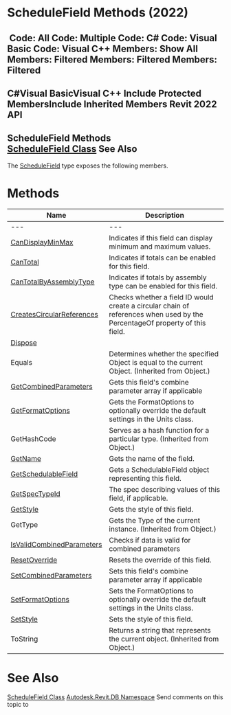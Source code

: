 # ScheduleField Methods (2022)

﻿
 Code: All Code: Multiple Code: C# Code: Visual Basic Code: Visual C++  Members: Show All Members: Filtered Members: Filtered Members: Filtered   
---  
C#Visual BasicVisual C++
Include Protected MembersInclude Inherited Members
Revit 2022 API  
---  
ScheduleField Methods  
[ScheduleField Class](3d6b0eb5-ed36-278d-a5df-38b6d600e876.md "ScheduleField Class") See Also  
---  
The [ScheduleField](3d6b0eb5-ed36-278d-a5df-38b6d600e876.md "ScheduleField Class") type exposes the following members.
# Methods
| Name | Description |
| --- | --- |
| --- | --- | --- |
| [CanDisplayMinMax](092ec46b-89b2-c8e9-7b5f-4abc9e5313c1.md "CanDisplayMinMax Method") | Indicates if this field can display minimum and maximum values. |
| [CanTotal](88ffc634-bae0-0ef7-b232-81cd80a391fe.md "CanTotal Method") | Indicates if totals can be enabled for this field. |
| [CanTotalByAssemblyType](bb92f36f-f3ef-9aa5-eb1e-50f830726f51.md "CanTotalByAssemblyType Method") | Indicates if totals by assembly type can be enabled for this field. |
| [CreatesCircularReferences](51554332-14f6-ea80-7d5a-ad1f8dc76627.md "CreatesCircularReferences Method") | Checks whether a field ID would create a circular chain of references when used by the PercentageOf property of this field. |
| [Dispose](85dd2541-33d1-9fc9-4769-73cafd256d3e.md "Dispose Method") |
| Equals | Determines whether the specified Object is equal to the current Object. (Inherited from Object.) |
| [GetCombinedParameters](fe772ceb-b239-4da3-e3c3-5fb4a42d1f88.md "GetCombinedParameters Method") | Gets this field's combine parameter array if applicable |
| [GetFormatOptions](c0f20eb6-3e5e-11b3-458c-f38acbe2cddd.md "GetFormatOptions Method") | Gets the FormatOptions to optionally override the default settings in the Units class. |
| GetHashCode | Serves as a hash function for a particular type.  (Inherited from Object.) |
| [GetName](33d57eac-bbf6-1852-ea11-7e99b0ffbbff.md "GetName Method") | Gets the name of the field. |
| [GetSchedulableField](cf6a6ae1-a693-a35b-3051-b34475ea574c.md "GetSchedulableField Method") | Gets a SchedulableField object representing this field. |
| [GetSpecTypeId](dbd738d0-9b8b-4792-34a9-5b64a1063083.md "GetSpecTypeId Method") | The spec describing values of this field, if applicable. |
| [GetStyle](9f52cffd-3219-fc71-df91-0302a56cc299.md "GetStyle Method") | Gets the style of this field. |
| GetType | Gets the Type of the current instance. (Inherited from Object.) |
| [IsValidCombinedParameters](a8021755-2f5d-719b-23d5-a613ec5957a6.md "IsValidCombinedParameters Method") | Checks if data is valid for combined parameters |
| [ResetOverride](accf7307-7f8f-3876-a478-09ffc96fd7ae.md "ResetOverride Method") | Resets the override of this field. |
| [SetCombinedParameters](b216f232-52b8-fbff-a0f7-649834dd213e.md "SetCombinedParameters Method") | Sets this field's combine parameter array if applicable |
| [SetFormatOptions](853a134b-205d-5642-15cb-4e8d0db2ca86.md "SetFormatOptions Method") | Sets the FormatOptions to optionally override the default settings in the Units class. |
| [SetStyle](9f0d0e2a-436d-85a6-e2ca-c703e6d11fb9.md "SetStyle Method") | Sets the style of this field. |
| ToString | Returns a string that represents the current object. (Inherited from Object.) |

# See Also
[ScheduleField Class](3d6b0eb5-ed36-278d-a5df-38b6d600e876.md "ScheduleField Class")
[Autodesk.Revit.DB Namespace](87546ba7-461b-c646-cbb1-2cb8f5bff8b2.md "Autodesk.Revit.DB Namespace")
Send comments on this topic to 